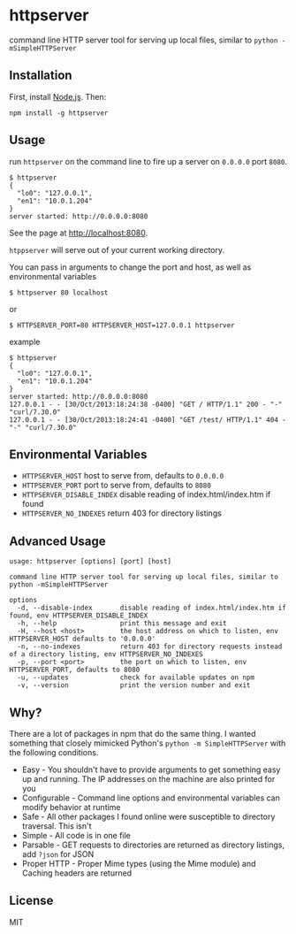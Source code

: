 httpserver
==========

command line HTTP server tool for serving up local files, similar to `python -mSimpleHTTPServer`

Installation
------------

First, install [Node.js][0].  Then:

    npm install -g httpserver

Usage
-----

run `httpserver` on the command line to fire up a server on `0.0.0.0` port `8080`.

    $ httpserver
    {
      "lo0": "127.0.0.1",
      "en1": "10.0.1.204"
    }
    server started: http://0.0.0.0:8080


See the page at [http://localhost:8080][1].

`htppserver` will serve out of your current working directory.

You can pass in arguments to change the port and host, as well as environmental variables

    $ httpserver 80 localhost

or

    $ HTTPSERVER_PORT=80 HTTPSERVER_HOST=127.0.0.1 httpserver

example

    $ httpserver
    {
      "lo0": "127.0.0.1",
      "en1": "10.0.1.204"
    }
    server started: http://0.0.0.0:8080
    127.0.0.1 - - [30/Oct/2013:18:24:38 -0400] "GET / HTTP/1.1" 200 - "-" "curl/7.30.0"
    127.0.0.1 - - [30/Oct/2013:18:24:41 -0400] "GET /test/ HTTP/1.1" 404 - "-" "curl/7.30.0"

Environmental Variables
-----------------------

- `HTTPSERVER_HOST` host to serve from, defaults to `0.0.0.0`
- `HTTPSERVER_PORT` port to serve from, defaults to `8080`
- `HTTPSERVER_DISABLE_INDEX` disable reading of index.html/index.htm if found
- `HTTPSERVER_NO_INDEXES` return 403 for directory listings

Advanced Usage
--------------

    usage: httpserver [options] [port] [host]

    command line HTTP server tool for serving up local files, similar to python -mSimpleHTTPServer

    options
      -d, --disable-index       disable reading of index.html/index.htm if found, env HTTPSERVER_DISABLE_INDEX
      -h, --help                print this message and exit
      -H, --host <host>         the host address on which to listen, env HTTPSERVER_HOST defaults to '0.0.0.0'
      -n, --no-indexes          return 403 for directory requests instead of a directory listing, env HTTPSERVER_NO_INDEXES
      -p, --port <port>         the port on which to listen, env HTTPSERVER_PORT, defaults to 8080
      -u, --updates             check for available updates on npm
      -v, --version             print the version number and exit

Why?
----

There are a lot of packages in npm that do the same thing.  I wanted something that
closely mimicked Python's `python -m SimpleHTTPServer` with the following conditions.

- Easy - You shouldn't have to provide arguments to get something easy up and running.  The IP addresses
on the machine are also printed for you
- Configurable - Command line options and environmental variables can modify behavior at runtime
- Safe - All other packages I found online were susceptible to directory traversal. This isn't
- Simple - All code is in one file
- Parsable - GET requests to directories are returned as directory listings, add `?json` for JSON
- Proper HTTP - Proper Mime types (using the Mime module) and Caching headers are returned

License
-------

MIT

[0]: http://nodejs.org
[1]: http://localhost:8080
